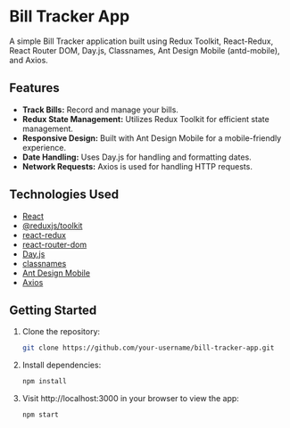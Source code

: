 # Bill Tracker App

A simple Bill Tracker application built using Redux Toolkit, React-Redux, React Router DOM, Day.js, Classnames, Ant Design Mobile (antd-mobile), and Axios.

## Features

- **Track Bills:** Record and manage your bills.
- **Redux State Management:** Utilizes Redux Toolkit for efficient state management.
- **Responsive Design:** Built with Ant Design Mobile for a mobile-friendly experience.
- **Date Handling:** Uses Day.js for handling and formatting dates.
- **Network Requests:** Axios is used for handling HTTP requests.

## Technologies Used

- [React](https://reactjs.org/)
- [@reduxjs/toolkit](https://redux-toolkit.js.org/)
- [react-redux](https://react-redux.js.org/)
- [react-router-dom](https://reactrouter.com/)
- [Day.js](https://day.js.org/)
- [classnames](https://www.npmjs.com/package/classnames)
- [Ant Design Mobile](https://mobile.ant.design/)
- [Axios](https://axios-http.com/)

## Getting Started

1. Clone the repository:

   ```bash
   git clone https://github.com/your-username/bill-tracker-app.git
   ```

2. Install dependencies:

   ```bash
   npm install
   ```

3. Visit http://localhost:3000 in your browser to view the app:

   ```bash
   npm start
   ```

```

```
